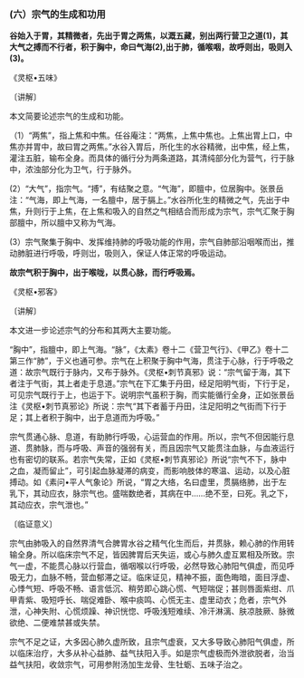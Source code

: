 ### (六）宗气的生成和功用

**谷始入于胃，其精微者，先出于胃之两焦，以溉五藏，别出两行营卫之道(1)，其大气之搏而不行者，积于胸中，命曰气海(2),出于肺，循喉咽，故呼则出，吸则入(3)。**

​《灵枢•五味》

〔讲解〕

本文简要论述宗气的生成和功能。

（1）“两焦”，指上焦和中焦。任谷庵注：“两焦，上焦中焦也。上焦出胃上口，中焦亦并胃中，故曰胃之两焦。”水谷入胃后，所化生的水谷精微，出中焦，经上焦，灌注五脏，输布全身。而具体的循行分为两条道路，其清纯部分化为营气，行于脉中，浓浊部分化为卫气，行于脉外。

(2）“大气”，指宗气。“搏”，有结聚之意。“气海”，即膻中，位居胸中。张景岳注：“气海，即上气海，一名膻中，居于膈上。”水谷所化生的精微之气，先出于中焦，升则行于上焦，在上焦和吸入的自然之气相结合而形成为宗气，宗气汇聚于胸部膻中，所以膻中又称为气海。

(3）宗气聚集于胸中、发挥维持肺的呼吸功能的作用，宗气自肺部沿咽喉而出，推动肺脏进行呼吸，呼则岀，吸则入，保证人体正常的呼吸运动。

**故宗气积于胸中，出于喉咙，以贯心脉，而行呼吸焉。**

​《灵枢•邪客》

〔讲解〕

本文进一步论述宗气的分布和其两大主要功能。

“胸中”，指膻中，即上气海。“脉”，《太素》卷十二《营卫气行》、《甲乙》卷十二第三作“肺”，于义也通可参。宗气在上积聚于胸中气海，贯注于心脉，行于呼吸之道：故宗气既行于脉内，又布于脉外。《灵枢•刺节真邪》说：“宗气留于海，其下者注于气街，其上者走于息道。”宗气在下汇集于丹田，经足阳明气街，下行于足，可见宗气既行于上，也运于下。说明宗气虽积于胸，而实能循行全身，正如张景岳注《灵枢•刺节真邪论》所说：宗气“其下者蓄于丹田，注足阳明之气街而下行于足；其上者积于胸中，出于息道而为呼吸。”

宗气贯通心脉、息道，有助肺行呼吸，心运营血的作用。所以，宗气不但因能行息道、贯肺脉，而与呼吸、声音的强弱有关，而且因宗气又能贯注血脉，与血液运行也有密切的联系。若宗气失常，正如《灵枢•刺节真邪论》所说“宗气不下，脉中之血，凝而留止”，可引起血脉凝滞的病变，而影响肢体的寒温、运动，以及心脏搏动。如《素问•平人气象论》所说，“胃之大络，名曰虚里，贯膈络肺，出于左乳下，其动应衣，脉宗气也。盛喘数绝者，其病在中……绝不至，曰死。乳之下，其动应衣，宗气泄也。”

〔临证意义〕

宗气由肺吸入的自然界清气合脾胃水谷之精气化生而后，并贯脉，赖心肺的作用转输全身。所以临床宗气不足，皆因脾胃后天失运，或心与肺久虚互累相及所致。宗气一虚，不能贯心脉以行营血，循咽喉以行呼吸，必然导致心肺阳气俱虚，而见呼吸无力，血脉不畅，营血郁滞之证。临床证见，精神不振，面色晦暗，面目浮虚、心悸气短、呼吸不畅、语言低沉、稍劳即心跳心慌、气短喘促；甚则唇面紫绀、爪甲青紫、吸短呼长、喘促难卧、喉中痰鸣、心慌无主、虚里动衣；危者，宗气外泄，心神失附、心慌烦躁、神识恍惚、呼吸浅短难续、冷汗淋漓、肤凉肢厥、脉微欲绝、二便难禁甚或失禁。

宗气不足之证，大多因心肺久虚所致，且宗气虚衰，又大多导致心肺阳气俱虚，所以临床治疗，大多从补心益肺、益气扶阳入手。如是宗气虚极而外泄欲脱者，治当益气扶阳，收敛宗气，可用参附汤加生龙骨、生牡蛎、五味子治之。

